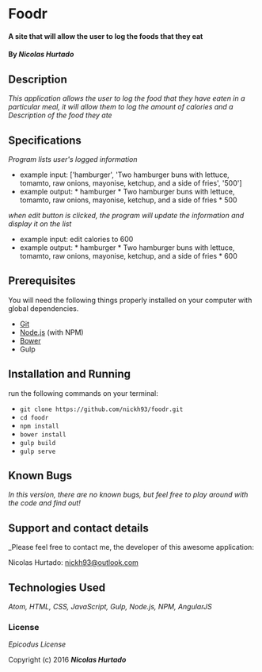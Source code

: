 # Foodr

#### A site that will allow the user to log the foods that they eat

#### By _**Nicolas Hurtado**_

## Description

_This application allows the user to log the food that they have eaten in a particular meal, it will allow them to log the amount of calories and a Description of the food they ate_

## Specifications

_Program lists user's logged information_
  * example input: ['hamburger', 'Two hamburger buns with lettuce, tomamto, raw onions, mayonise, ketchup, and a side of fries', '500']
  * example output: * hamburger
                      * Two hamburger buns with lettuce, tomamto, raw onions, mayonise, ketchup, and a side of fries
                      * 500

_when edit button is clicked, the program will update the information and display it on the list_

* example input: edit calories to 600
* example output: * hamburger
                    * Two hamburger buns with lettuce, tomamto, raw onions, mayonise, ketchup, and a side of fries
                    * 600

## Prerequisites

You will need the following things properly installed on your computer with global dependencies.

* [Git](http://git-scm.com/)
* [Node.js](http://nodejs.org/) (with NPM)
* [Bower](http://bower.io/)
* Gulp

## Installation and Running

run the following commands on your terminal:

* `git clone https://github.com/nickh93/foodr.git`
* `cd foodr`
* `npm install`
* `bower install`
* `gulp build`
* `gulp serve`

## Known Bugs

_In this version, there are no known bugs, but feel free to play around with the code and find out!_

## Support and contact details

_Please feel free to contact me, the developer of this awesome application:

Nicolas Hurtado: nickh93@outlook.com

## Technologies Used

_Atom, HTML, CSS, JavaScript, Gulp, Node.js, NPM, AngularJS_

### License

*Epicodus License*

Copyright (c) 2016 **_Nicolas Hurtado_**
